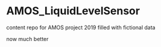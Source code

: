 # AMOS_LiquidLevelSensor
content repo for AMOS project 2019 filled with fictional data

now much better
